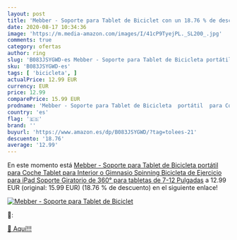 ```yaml
---
layout: post
title: 'Mebber - Soporte para Tablet de Biciclet con un 18.76 % de descuento'
date: 2020-08-17 10:34:36
image: 'https://m.media-amazon.com/images/I/41cP9TyejPL._SL200_.jpg'
comments: true
category: ofertas
author: ring
slug: 'B083JSYGWD-es Mebber - Soporte para Tablet de Bicicleta portátil para...'
sku: 'B083JSYGWD-es'
tags: [ 'bicicleta', ]
actualPrice: 12.99 EUR
currency: EUR
price: 12.99
comparePrice: 15.99 EUR
prodname: 'Mebber - Soporte para Tablet de Bicicleta  portátil  para Coche  Tablet  para Interior o Gimnasio  Spinning  Bicicleta de Ejercicio para iPad  Soporte Giratorio de 360° para tabletas de 7-12 Pulgadas'
country: 'es'
flag: '🇪🇸'
brand: ''
buyurl: 'https://www.amazon.es/dp/B083JSYGWD/?tag=tolees-21'
descuento: '18.76'
average: '12.99'
---
```


En este momento está [Mebber - Soporte para Tablet de Bicicleta  portátil  para Coche  Tablet  para Interior o Gimnasio  Spinning  Bicicleta de Ejercicio para iPad  Soporte Giratorio de 360° para tabletas de 7-12 Pulgadas](https://www.amazon.es/dp/B083JSYGWD/?tag=tolees-21) a 12.99 EUR (original: 15.99 EUR) (18.76 %  de descuento) en el siguiente enlace!

[![Mebber - Soporte para Tablet de Biciclet](https://m.media-amazon.com/images/I/41cP9TyejPL._SL200_.jpg)](https://www.amazon.es/dp/B083JSYGWD/?tag=tolees-21)

🔎:


[🛒 Aquí!!!](https://www.amazon.es/dp/B083JSYGWD/?tag=tolees-21)
